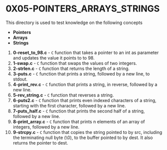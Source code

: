 # 0X05-POINTERS_ARRAYS_STRINGS
This directory is used to test knowledge on the following concepts
- **Pointers**
- **Arrays**
- **Strings**
1. **0-reset_to_98.c** - `C` function that takes a pointer to an int as parameter and updates the value it points to to 98.
2. **1-swap.c** - `C` function that swaps the values of two integers.
3. **2-strlen.c** - `C` function that returns the length of a string.
4. **3-puts.c** - `C` function that prints a string, followed by a new line, to stdout.
5. **4-print_rev.c** - `C` function that prints a string, in reverse, followed by a new line.
6. **5-rev_string.c** - `C` function that reverses a string.
7. **6-puts2.c** - `C` function that prints even indexed characters of a string, starting with the first character, followed by a new line.
8. **7-puts_half.c** - `C` function that prints the second half of a string, followed by a new line.
9. **8-print_array.c** - `C` function that prints n elements of an array of integers, followed by a new line.
10. **9-strcpy.c** - `C` function that copies the string pointed to by src, including the terminating null byte (\0), to the buffer pointed to by dest. It also returns the pointer to dest.

